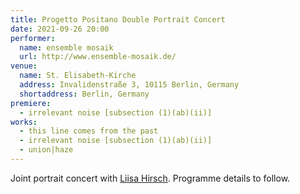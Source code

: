 ```yaml
---
title: Progetto Positano Double Portrait Concert
date: 2021-09-26 20:00
performer:
  name: ensemble mosaik
  url: http://www.ensemble-mosaik.de/
venue:
  name: St. Elisabeth-Kirche
  address: Invalidenstraße 3, 10115 Berlin, Germany
  shortaddress: Berlin, Germany
premiere:
  - irrelevant noise [subsection (1)(ab)(ii)]
works:
  - this line comes from the past
  - irrelevant noise [subsection (1)(ab)(ii)]
  - union|haze
---
```

Joint portrait concert with [Liisa Hirsch](https://emic.ee/liisa-hirsch).
Programme details to follow.
